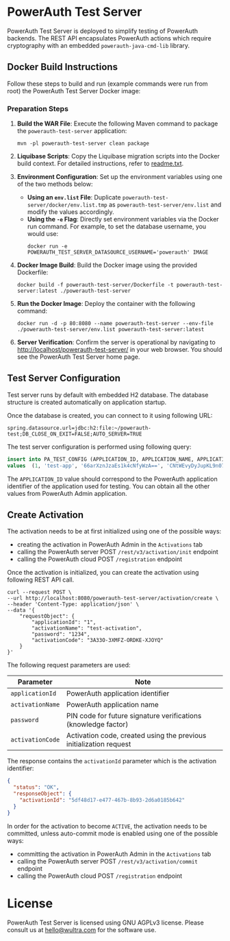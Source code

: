 # PowerAuth Test Server

PowerAuth Test Server is deployed to simplify testing of PowerAuth backends. The REST API encapsulates PowerAuth actions which require cryptography with an embedded `powerauth-java-cmd-lib` library.

## Docker Build Instructions

Follow these steps to build and run (example commands were run from root) the PowerAuth Test Server Docker image:

### Preparation Steps

1. **Build the WAR File**:
   Execute the following Maven command to package the `powerauth-test-server` application:
    ```shell
    mvn -pl powerauth-test-server clean package
    ```

2. **Liquibase Scripts**:
   Copy the Liquibase migration scripts into the Docker build context. For detailed instructions, refer to [readme.txt](deploy/liquibase/readme.txt).

3. **Environment Configuration**:
   Set up the environment variables using one of the two methods below:

   - **Using an `env.list` File**:
     Duplicate `powerauth-test-server/docker/env.list.tmp` as `powerauth-test-server/env.list` and modify the values accordingly.
   - **Using the `-e` Flag**:
     Directly set environment variables via the Docker run command. For example, to set the database username, you would use:
       ```shell
       docker run -e POWERAUTH_TEST_SERVER_DATASOURCE_USERNAME='powerauth' IMAGE
       ```

4. **Docker Image Build**:
   Build the Docker image using the provided Dockerfile:
    ```shell
    docker build -f powerauth-test-server/Dockerfile -t powerauth-test-server:latest ./powerauth-test-server
    ```

5. **Run the Docker Image**:
   Deploy the container with the following command:
    ```shell
    docker run -d -p 80:8080 --name powerauth-test-server --env-file ./powerauth-test-server/env.list powerauth-test-server:latest
    ```

6. **Server Verification**:
   Confirm the server is operational by navigating to [http://localhost/powerauth-test-server/](http://localhost/powerauth-test-server/) in your web browser. You should see the PowerAuth Test Server home page.

## Test Server Configuration

Test server runs by default with embedded H2 database. The database structure is created automatically on application startup.

Once the database is created, you can connect to it using following URL:

```properties
spring.datasource.url=jdbc:h2:file:~/powerauth-test;DB_CLOSE_ON_EXIT=FALSE;AUTO_SERVER=TRUE
```

The test server configuration is performed using following query:

```sql
insert into PA_TEST_CONFIG (APPLICATION_ID, APPLICATION_NAME, APPLICATION_KEY, APPLICATION_SECRET, MASTER_PUBLIC_KEY)
values  (1, 'test-app', '66arXznJzaEs1k4cNfyWzA==', 'CNtWEvyDyJupKL9n07y+aA==', 'BLWJ8cTWx/LxU8dTC7CiNbWKXExRSG/yMKmR3Iw5ZhlPpMQ9qTvBWhY0DnkFr++53JPEwfJaW6zEdIEdq34z59E=');
```

The `APPLICATION_ID` value should correspond to the PowerAuth application identifier of the application used for testing.
You can obtain all the other values from PowerAuth Admin application.

## Create Activation

The activation needs to be at first initialized using one of the possible ways:
- creating the activation in PowerAuth Admin in the `Activations` tab
- calling the PowerAuth server POST `/rest/v3/activation/init` endpoint
- calling the PowerAuth cloud POST `/registration` endpoint

Once the activation is initialized, you can create the activation using following REST API call.

```shell
curl --request POST \
--url http://localhost:8080/powerauth-test-server/activation/create \
--header 'Content-Type: application/json' \
--data '{
    "requestObject": {
        "applicationId": "1",
        "activationName": "test-activation",
        "password": "1234",
        "activationCode": "3A33O-3XMFZ-ORDKE-XJOYQ"
    }
}'
```

The following request parameters are used:

| Parameter | Note |
|---|---|
| `applicationId` | PowerAuth application identifier |
| `activationName` | PowerAuth application name  |
| `password` | PIN code for future signature verifications (knowledge factor) |
| `activationCode` | Activation code, created using the previous initialization request |

The response contains the `activationId` parameter which is the activation identifier:

```json
{
  "status": "OK",
  "responseObject": { 
    "activationId": "5df48d17-e477-467b-8b93-2d6a0185b642"
  }
}
```

In order for the activation to become `ACTIVE`, the activation needs to be committed, unless auto-commit mode is enabled using one of the possible ways:
- committing the activation in PowerAuth Admin in the `Activations` tab
- calling the PowerAuth server POST `/rest/v3/activation/commit` endpoint
- calling the PowerAuth cloud POST `/registration` endpoint

# License

PowerAuth Test Server is licensed using GNU AGPLv3 license. Please consult us at hello@wultra.com for the software use.
